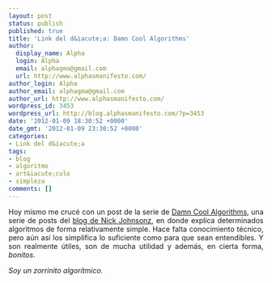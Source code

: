```yaml
---
layout: post
status: publish
published: true
title: 'Link del d&iacute;a: Damn Cool Algorithms'
author:
  display_name: Alpha
  login: Alpha
  email: alphagma@gmail.com
  url: http://www.alphasmanifesto.com/
author_login: Alpha
author_email: alphagma@gmail.com
author_url: http://www.alphasmanifesto.com/
wordpress_id: 3453
wordpress_url: http://blog.alphasmanifesto.com/?p=3453
date: '2012-01-09 18:30:52 +0000'
date_gmt: '2012-01-09 23:30:52 +0000'
categories:
- Link del d&iacute;a
tags:
- blog
- algoritmo
- art&iacute;culo
- simpleza
comments: []
---
```

<p style="text-align: justify;">Hoy mismo me cruc&eacute; con un post de la serie de <a href="http://blog.notdot.net/tag/damn-cool-algorithms">Damn Cool Algorithms</a>, una serie de posts del <a href="http://blog.notdot.net/">blog de Nick Johnsonz</a>, en donde explica determinados algoritmos de forma relativamente simple. Hace falta conocimiento t&eacute;cnico, pero a&uacute;n as&iacute; los simplifica lo suficiente como para que sean entendibles. Y son realmente &uacute;tiles, son de mucha utilidad y adem&aacute;s, en cierta forma, <em>bonitos</em>.</p>
<p style="text-align: justify;"><em>Soy un zorrinito algor&iacute;tmico.</em></p>
